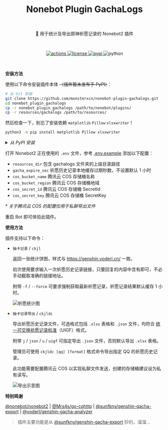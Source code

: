 <h1 align="center">Nonebot Plugin GachaLogs</h1></br>


<p align="center">🤖 用于统计及导出原神祈愿记录的 Nonebot2 插件</p></br>


<p align="center">
  <a href="https://github.com/monsterxcn/nonebot-plugin-gachalogs/actions">
    <img src="https://img.shields.io/github/workflow/status/monsterxcn/nonebot-plugin-gachalogs/Build%20distributions?style=flat-square" alt="actions">
  </a>
  <a href="https://raw.githubusercontent.com/monsterxcn/nonebot-plugin-gachalogs/master/LICENSE">
    <img src="https://img.shields.io/github/license/monsterxcn/nonebot-plugin-gachalogs?style=flat-square" alt="license">
  </a>
  <a href="https://pypi.python.org/pypi/nonebot-plugin-gachalogs">
    <img src="https://img.shields.io/pypi/v/nonebot-plugin-gachalogs?style=flat-square" alt="pypi">
  </a>
  <img src="https://img.shields.io/badge/python-3.7.3+-blue?style=flat-square" alt="python"><br />
</p></br>


**安装方法**


使用以下命令安装插件本体 ~~（插件暂未发布于 PyPI）~~：


```bash
# 从 Git 安装
git clone https://github.com/monsterxcn/nonebot-plugin-gachalogs.git
cd nonebot_plugin_gachalogs
cp -r nonebot_plugin_gachalogs /path/to/nonebot/plugins/
cp -r resources/gachalogs /path/to/resources/
```


然后检查一下，别忘了安装依赖 `matplotlib` `Pillow` `xlsxwriter`！


```bash
python3 -m pip install matplotlib Pillow xlsxwriter
```


<details><summary><i>从 PyPI 安装</i></summary></br>


```bash
# 从 PyPI 安装
python3 -m pip install nonebot-plugin-gachalogs
```


从 PyPI 安装后需要手动将 `resources/gachalogs` 文件夹内资源下载到服务端。


</details>


打开 Nonebot2 正在使用的 `.env` 文件，参考 [.env.example](.env.example) 添加以下配置：


 - `resources_dir` 包含 gachalogs 文件夹的上级目录路径
 - `gacha_expire_sec` 祈愿历史记录本地缓存过期秒数，不设置默认 1 小时
 - `cos_bucket_name` 腾讯云 COS 存储桶名称
 - `cos_bucket_region` 腾讯云 COS 存储桶地域
 - `cos_secret_id` 腾讯云 COS 存储桶 SecretId
 - `cos_secret_key` 腾讯云 COS 存储桶 SecretKey


\* *关于腾讯云 COS 的配置仅用于私聊导出文件*


重启 Bot 即可体验此插件。


**使用方法**


插件支持以下命令：


 - `抽卡记录` / `ckjl`
   
   返回一张统计饼图，样式与 https://genshin.voderl.cn/ 一致。
   
   初次使用要求输入一次祈愿历史记录链接，只要回复的内容中含有即可，不必手动截取准确的链接地址。
   
   附带 `-f` / `--force` 可要求强制获取最新祈愿记录，祈愿记录结果默认缓存 1 小时。
   
   ![祈愿统计图](resources/readme/result.png)
   
 - `抽卡记录导出` / `ckjldc`
   
   导出祈愿历史记录文件，可选格式包括 `.xlsx` 表格和 `.json` 文件，均符合 [统一可交换祈愿记录标准](https://github.com/DGP-Studio/Snap.Genshin/wiki/StandardFormat)（UIGF）格式。
   
   附带 `j` / `json` / `u` / `uigf` 可指定导出 `.json` 文件，否则默认导出 `.xlsx` 表格。
   
   管理员可使用 `ckjldc [qq] [format]` 格式命令导出指定 QQ 的祈愿历史记录。
   
   此功能需要配置腾讯云 COS 以实现私聊文件发送，创建的存储桶建议设为私有读写。
   
   ![导出示意图](resources/readme/export.png)


**特别鸣谢**


[@nonebot/nonebot2](https://github.com/nonebot/nonebot2/) | [@Mrs4s/go-cqhttp](https://github.com/Mrs4s/go-cqhttp) | [@sunfkny/genshin-gacha-export](https://github.com/sunfkny/genshin-gacha-export) | [@voderl/genshin-gacha-analyzer](https://github.com/voderl/genshin-gacha-analyzer)


> 插件主要功能是从 [@sunfkny/genshin-gacha-export](https://github.com/sunfkny/genshin-gacha-export) 抄的，溜溜…
